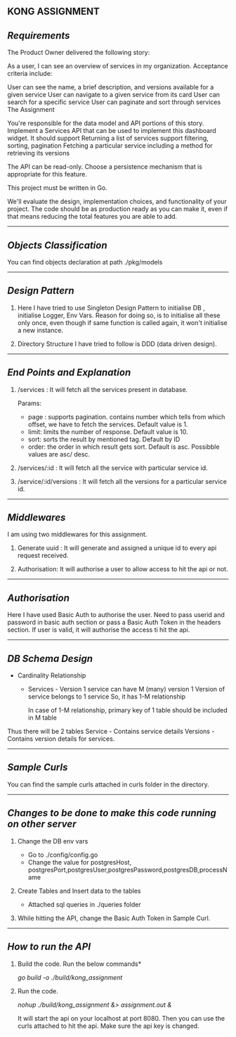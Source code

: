 **KONG ASSIGNMENT**
------------------------
*Requirements*
------------------------
The Product Owner delivered the following story:

As a user, I can see an overview of services in my organization. Acceptance criteria include:

User can see the name, a brief description, and versions available for a given service
User can navigate to a given service from its card
User can search for a specific service
User can paginate and sort through services
The Assignment

You're responsible for the data model and API portions of this story.
Implement a Services API that can be used to implement this dashboard widget.
It should support
Returning a list of services
support filtering, sorting, pagination
Fetching a particular service
including a method for retrieving its versions

The API can be read-only. Choose a persistence mechanism that is appropriate for this feature.

This project must be written in Go.

We'll evaluate the design, implementation choices, and functionality of your project. The code should be as production ready as you can make it, even if that means reducing the total features you are able to add.

-----------------------------
*Objects Classification*
-----------------------------
You can find objects declaration at path ./pkg/models

-----------------------------
*Design Pattern*
-----------------------------
1. Here I have tried to use Singleton Design Pattern to initialise DB , initialise Logger, Env Vars.
   Reason for doing so, is to initialise all these only once, even though if same function is called again, it won't initialise a new instance.

2. Directory Structure I have tried to follow is DDD (data driven design).

-----------------------------
*End Points and Explanation*
-----------------------------

1) /services : It will fetch all the services present in database.

   Params:
    - page :  supports pagination. contains number which tells from which offset, we have to fetch the services. Default value is 1.
    - limit: limits the number of response. Default value is 10.
    - sort: sorts the result by mentioned tag. Default by ID
    - order: the order in which result gets sort. Default is asc. Possibble values are asc/ desc.


2) /services/:id  : It will fetch all the service with particular service id.

3) /service/:id/versions : It will fetch all the versions for a particular service id.

------------------------------
*Middlewares*
------------------------------

I am using two middlewares for this assignment.

1) Generate uuid : It will generate and assigned a unique id to every api request received.

2) Authorisation: It will authorise a user to allow access to hit the api or not.

-------------------------------
*Authorisation*
-------------------------------

Here I have used Basic Auth to authorise the user. 
Need to pass userid and password in basic auth section or pass a Basic Auth Token in the headers section.
If user is valid, it will authorise the access ti hit the api.

------------------------------
*DB Schema Design*
------------------------------

- Cardinality Relationship
   
  - Services - Version
    1 service can have M (many) version
    1 Version of service belongs to 1 service
    So, it has 1-M relationship

    In case of 1-M relationship, primary key of 1 table should be included in M table
    
Thus there will be 2 tables
Service - Contains service details
Versions - Contains version details for services.

------------------------------
*Sample Curls*
------------------------------

You can find the sample curls attached in curls folder in the directory.

-------------------------------
*Changes to be done to make this code running on other server*
-------------------------------

1) Change the DB env vars
   - Go to ./config/config.go
   - Change the value for postgresHost, postgresPort,postgresUser,postgresPassword,postgresDB,processName

2) Create Tables and Insert data to the tables
   - Attached sql queries in ./queries folder

3) While hitting the API, change the Basic Auth Token in Sample Curl.

-------------------------------
*How to run the API*
-------------------------------

1) Build the code. Run the below commands*
 
    *go build -o ./build/kong_assignment*

2) Run the code.
   
    *nohup ./build/kong_assignment &> assignment.out &*

   It will start the api on your localhost at port 8080. Then you can use the curls attached to hit the api. Make sure the api key is changed.
   